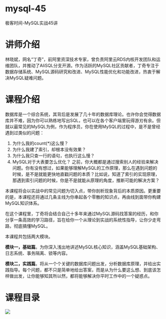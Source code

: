 # mysql-45
极客时间-MySQL实战45讲


# 讲师介绍
林晓斌，网名“丁奇”，前阿里资深技术专家，曾负责阿里云RDS内核开发团队和运维团队，并推动了AliSQL分支开源。作为活跃的MySQL社区贡献者，丁奇专注于数据存储系统、MySQL源码研究和改进、MySQL性能优化和功能改进，热衷于解决MySQL疑难问题。

# 课程介绍

数据库是一个综合系统，其背后是发展了几十年的数据库理论。也许你会觉得数据库并不难，因为你可以熟练地写出SQL，也可以在各个客户端里玩得游刃有余。但就以最常见的MySQL为例，作为程序员，你在使用MySQL的过程中，是不是曾经遇到过类似的问题：

1. 为什么我的count(*)这么慢？
2. 为什么我建了索引，却根本没有效果？
3. 为什么我只查一行的语句，也执行这么慢？
4. MySQL对于大表要怎么优化？
之前，你大概都是通过搜索别人的经验来解决问题。你有没有想过，如果能够理解MySQL的工作原理，那么在遇到问题的时候，是不是就能更快地直戳问题的本质？比如说，知道了索引的实现原理，那遇到索引问题的时候，你是不是就能从原理的角度，推断可能的解决方案？

本课程将会以实战中的常见问题为切入点，带你剖析现象背后的本质原因。更重要的是，本课程还将通过几条主线为你串起各个零散的知识点，再由线到面带你构建MySQL知识体系。

在这个课程里，丁奇将会结合自己十多年来通过MySQL源码找答案的经历，和你分享一条高效的学习路径，旨在给你一个从理论到实战的系统性指导，让你少走弯路，彻底搞懂MySQL。

本课程共包括两大模块。

**模块一，基础篇**。为你深入浅出地讲述MySQL核心知识，涵盖MySQL基础架构、日志系统、事务隔离、锁等内容。

**模块二，实践篇**。将从一个个关键的数据库问题出发，分析数据库原理，并给出实践指导。每个问题，都不只是简单地给出答案，而是从为什么要这么想、到底该怎样做出发，让你能够知其所以然，都将能够解决你平时工作中的一个疑惑点。

# 课程目录

![](https://img.szpinc.org/2021/04/12/15/4xZDNU.jpg)
